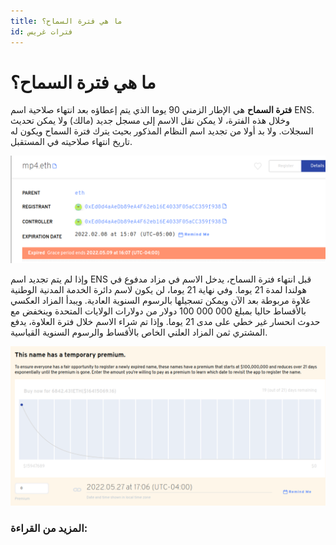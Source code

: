 ```yaml
---
title: ما هي فترة السماح؟
id: فترات غريس
---
```


# ما هي فترة السماح؟

**فترة السماح** هي الإطار الزمني 90 يوما الذي يتم إعطاؤه بعد انتهاء صلاحية اسم ENS. وخلال هذه الفترة، لا يمكن نقل الاسم إلى مسجل جديد (مالك) ولا يمكن تحديث السجلات. ولا بد أولا من تجديد اسم النظام المذكور بحيث يترك فترة السماح ويكون له تاريخ انتهاء صلاحيته في المستقبل.

![التحقق من الاسم في فترة السماح.](./img/grace-period-1.png "سيتم عرض تطبيق المدير إذا كان الاسم في فترة السماح.")

وإذا لم يتم تجديد اسم ENS قبل انتهاء فترة السماح، يدخل الاسم في مزاد مدفوع في هولندا لمدة 21 يوما. وفي نهاية 21 يوما، لن يكون لاسم دائرة الخدمة المدنية الوطنية علاوة مربوطة بعد الآن ويمكن تسجيلها بالرسوم السنوية العادية. ويبدأ المزاد العكسي بالأقساط حاليا بمبلغ 000 000 100 دولار من دولارات الولايات المتحدة وينخفض مع حدوث انحسار غير خطي على مدى 21 يوما. وإذا تم شراء الاسم خلال فترة العلاوة، يدفع المشتري ثمن المزاد العلني الخاص بالأقساط والرسوم السنوية القياسية.

![فترة تآكل](./img/grace-period-2.png "التمثيل البياني لتناقص فترة العلاوة.")

### المزيد من القراءة:<!-- * \[What is a premium auction?\](what-is-a-premium-auction.md) -->
